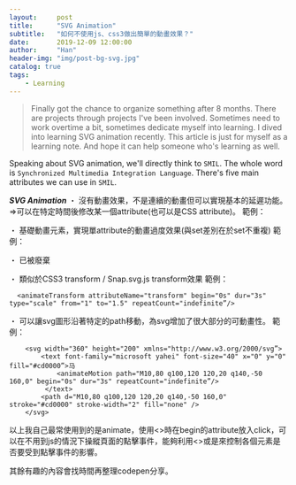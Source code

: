 ```yaml
---
layout:     post
title:      "SVG Animation"
subtitle:   "如何不使用js、css3做出簡單的動畫效果？"
date:       2019-12-09 12:00:00
author:     "Han"
header-img: "img/post-bg-svg.jpg"
catalog: true
tags:
    - Learning
---
```

> Finally got the chance to organize something after 8 months. There are projects through projects I've been involved. Sometimes need to work overtime a bit, sometimes dedicate myself into learning. I dived into learning SVG animation recently. This article is just for myself as a learning note. And hope it can help someone who's learning as well.

Speaking about SVG animation, we'll directly think to `SMIL`. The whole word is `Synchronized Multimedia Integration Language`.
There's five main attributes we can use in `SMIL`.

***SVG Animation***
・<set>
沒有動畫效果，不是連續的動畫但可以實現基本的延遲功能。=>可以在特定時間後修改某一個attribute(也可以是CSS attribute)。
範例：
	<set attributeName="x" attributeType="XML" to="60" begin="3s" />

・<animate>
基礎動畫元素，實現單attribute的動畫過度效果(與set差別在於set不重複)
範例：
	<animate attributeName="x" from="160" to="60" begin="0s" dur="3s" repeatCount="indefinite" />

・<animateColor>
已被廢棄

・<animateTransform>
類似於CSS3 transform / Snap.svg.js transform效果
範例：
```
  <animateTransform attributeName="transform" begin="0s" dur="3s" type="scale" from="1" to="1.5" repeatCount="indefinite”/>
```
・<animateMotion>
可以讓svg圖形沿著特定的path移動，為svg增加了很大部分的可動畫性。
範例：
```
	<svg width="360" height="200" xmlns="http://www.w3.org/2000/svg”>
		<text font-family="microsoft yahei" font-size="40" x="0" y="0" fill="#cd0000”>马
			<animateMotion path="M10,80 q100,120 120,20 q140,-50 160,0" begin="0s" dur="3s" repeatCount="indefinite”/>
		 </text>
		<path d="M10,80 q100,120 120,20 q140,-50 160,0" stroke="#cd0000" stroke-width="2" fill="none" />
	</svg>
```

以上我自己最常使用到的是animate，使用<<animate>>時在begin的attribute放入click，可以在不用到js的情況下操縱頁面的點擊事件，能夠利用<<g>>或是<id>來控制各個元素是否要受到點擊事件的影響。

其餘有趣的內容會找時間再整理codepen分享。
